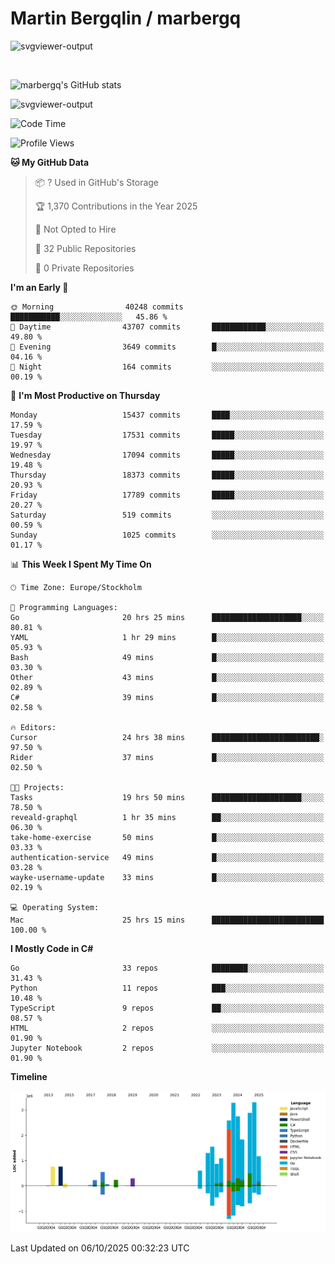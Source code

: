 # Martin Bergqlin / marbergq

![svgviewer-output](https://user-images.githubusercontent.com/2405410/206014777-22d41ecb-c24f-421d-b7d9-bba2cb5bb0de.svg)

<br>

<!--- [![Martin's Week](https://github-readme-stats.vercel.app/api/wakatime?username=marbergq&theme=dark)](https://github.com/anuraghazra/github-readme-stats) -->

![marbergq's GitHub stats](https://github-readme-stats.vercel.app/api?username=marbergq&count_private=true&show_icons=true)

![svgviewer-output](https://wakatime.com/badge/user/3f0a2069-6683-4e19-9a4a-7d21ea815067.svg)

<!--START_SECTION:waka-->
![Code Time](http://img.shields.io/badge/Code%20Time-5%2C450%20hrs%205%20mins-blue)

![Profile Views](http://img.shields.io/badge/Profile%20Views-4-blue)

**🐱 My GitHub Data** 

> 📦 ? Used in GitHub's Storage 
 > 
> 🏆 1,370 Contributions in the Year 2025
 > 
> 🚫 Not Opted to Hire
 > 
> 📜 32 Public Repositories 
 > 
> 🔑 0 Private Repositories 
 > 
**I'm an Early 🐤** 

```text
🌞 Morning                40248 commits       ███████████░░░░░░░░░░░░░░   45.86 % 
🌆 Daytime                43707 commits       ████████████░░░░░░░░░░░░░   49.80 % 
🌃 Evening                3649 commits        █░░░░░░░░░░░░░░░░░░░░░░░░   04.16 % 
🌙 Night                  164 commits         ░░░░░░░░░░░░░░░░░░░░░░░░░   00.19 % 
```
📅 **I'm Most Productive on Thursday** 

```text
Monday                   15437 commits       ████░░░░░░░░░░░░░░░░░░░░░   17.59 % 
Tuesday                  17531 commits       █████░░░░░░░░░░░░░░░░░░░░   19.97 % 
Wednesday                17094 commits       █████░░░░░░░░░░░░░░░░░░░░   19.48 % 
Thursday                 18373 commits       █████░░░░░░░░░░░░░░░░░░░░   20.93 % 
Friday                   17789 commits       █████░░░░░░░░░░░░░░░░░░░░   20.27 % 
Saturday                 519 commits         ░░░░░░░░░░░░░░░░░░░░░░░░░   00.59 % 
Sunday                   1025 commits        ░░░░░░░░░░░░░░░░░░░░░░░░░   01.17 % 
```


📊 **This Week I Spent My Time On** 

```text
🕑︎ Time Zone: Europe/Stockholm

💬 Programming Languages: 
Go                       20 hrs 25 mins      ████████████████████░░░░░   80.81 % 
YAML                     1 hr 29 mins        █░░░░░░░░░░░░░░░░░░░░░░░░   05.93 % 
Bash                     49 mins             █░░░░░░░░░░░░░░░░░░░░░░░░   03.30 % 
Other                    43 mins             █░░░░░░░░░░░░░░░░░░░░░░░░   02.89 % 
C#                       39 mins             █░░░░░░░░░░░░░░░░░░░░░░░░   02.58 % 

🔥 Editors: 
Cursor                   24 hrs 38 mins      ████████████████████████░   97.50 % 
Rider                    37 mins             █░░░░░░░░░░░░░░░░░░░░░░░░   02.50 % 

🐱‍💻 Projects: 
Tasks                    19 hrs 50 mins      ████████████████████░░░░░   78.50 % 
reveald-graphql          1 hr 35 mins        ██░░░░░░░░░░░░░░░░░░░░░░░   06.30 % 
take-home-exercise       50 mins             █░░░░░░░░░░░░░░░░░░░░░░░░   03.33 % 
authentication-service   49 mins             █░░░░░░░░░░░░░░░░░░░░░░░░   03.28 % 
wayke-username-update    33 mins             █░░░░░░░░░░░░░░░░░░░░░░░░   02.19 % 

💻 Operating System: 
Mac                      25 hrs 15 mins      █████████████████████████   100.00 % 
```

**I Mostly Code in C#** 

```text
Go                       33 repos            ████████░░░░░░░░░░░░░░░░░   31.43 % 
Python                   11 repos            ███░░░░░░░░░░░░░░░░░░░░░░   10.48 % 
TypeScript               9 repos             ██░░░░░░░░░░░░░░░░░░░░░░░   08.57 % 
HTML                     2 repos             ░░░░░░░░░░░░░░░░░░░░░░░░░   01.90 % 
Jupyter Notebook         2 repos             ░░░░░░░░░░░░░░░░░░░░░░░░░   01.90 % 
```



**Timeline**

![Lines of Code chart](https://raw.githubusercontent.com/marbergq/marbergq/main/assets/bar_graph.png)


 Last Updated on 06/10/2025 00:32:23 UTC
<!--END_SECTION:waka-->
